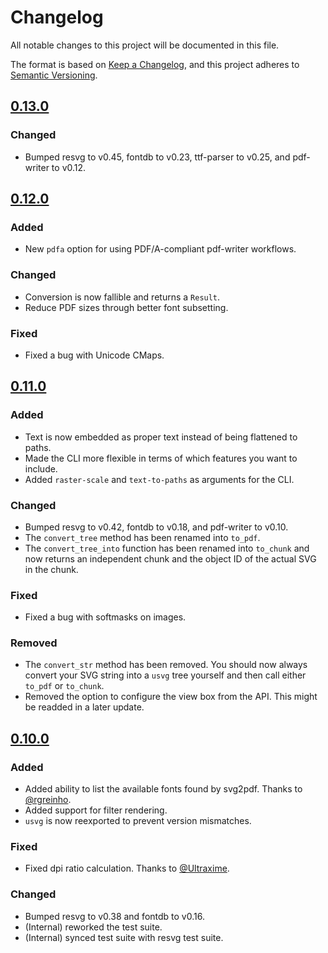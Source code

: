 # Changelog

All notable changes to this project will be documented in this file.

The format is based on [Keep a Changelog](https://keepachangelog.com/en/1.1.0/),
and this project adheres to [Semantic Versioning](https://semver.org/spec/v2.0.0.html).

## [0.13.0]

### Changed
- Bumped resvg to v0.45, fontdb to v0.23, ttf-parser to v0.25, and pdf-writer to v0.12.

## [0.12.0]

### Added
- New `pdfa` option for using PDF/A-compliant pdf-writer workflows.

### Changed
- Conversion is now fallible and returns a `Result`.
- Reduce PDF sizes through better font subsetting.

### Fixed
- Fixed a bug with Unicode CMaps.

## [0.11.0]

### Added
- Text is now embedded as proper text instead of being flattened to paths.
- Made the CLI more flexible in terms of which features you want to include.
- Added `raster-scale` and `text-to-paths` as arguments for the CLI.

### Changed
- Bumped resvg to v0.42, fontdb to v0.18, and pdf-writer to v0.10.
- The `convert_tree` method has been renamed into `to_pdf`.
- The `convert_tree_into` function has been renamed into `to_chunk` and now returns an independent chunk and the object ID of the actual SVG in the chunk.

### Fixed
- Fixed a bug with softmasks on images.

### Removed
- The `convert_str` method has been removed. You should now always convert your SVG string into a `usvg` tree yourself and then call either `to_pdf` or `to_chunk`.
- Removed the option to configure the view box from the API. This might be readded in a later update.

## [0.10.0]

### Added
- Added ability to list the available fonts found by svg2pdf. Thanks to [@rgreinho](https://github.com/rgreinho).
- Added support for filter rendering.
- `usvg` is now reexported to prevent version mismatches.

### Fixed
- Fixed dpi ratio calculation. Thanks to [@Ultraxime](https://github.com/Ultraxime).

### Changed
- Bumped resvg to v0.38 and fontdb to v0.16.
- (Internal) reworked the test suite.
- (Internal) synced test suite with resvg test suite.

[Unreleased]: https://github.com/typst/svg2pdf/compare/v0.10.0...HEAD
[0.10.0]: https://github.com/typst/svg2pdf/compare/v0.9.1...v0.10.0
[0.11.0]: https://github.com/typst/svg2pdf/compare/v0.10.0...v0.11.0
[0.12.0]: https://github.com/typst/svg2pdf/compare/v0.11.0...v0.12.0
[0.13.0]: https://github.com/typst/svg2pdf/compare/v0.12.0...v0.13.0
